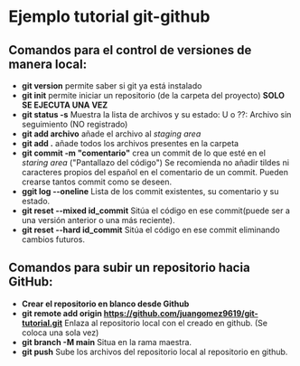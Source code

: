 # Ejemplo tutorial git-github

## Comandos para el control de versiones de manera local:

+ **git version** permite saber si git ya está instalado
+ **git init** permite iniciar un repositorio (de la carpeta del proyecto) **SOLO SE EJECUTA UNA VEZ**
+ **git status -s** Muestra la lista de archivos y su estado:
U o ??: Archivo sin seguimiento (NO registrado)
+ **git add archivo** añade el archivo al _staging area_
+ **git add .** añade todos los archivos presentes en la carpeta
+ **git commit -m "comentario"** crea un commit de lo que esté en el _staring area_ ("Pantallazo del código") 
Se recomienda no añadir tildes ni caracteres propios del español en el comentario de un commit.
Pueden crearse tantos commit como se deseen.
+ **ggit log --oneline** Lista de los commit existentes, su comentario y su estado.
+ **git reset --mixed id_commit** Sitúa el código en ese commit(puede ser a una versión anterior o una más reciente).
+ **git reset --hard id_commit** Sitúa el código en ese commit eliminando cambios futuros.

## Comandos para subir un repositorio hacia GitHub:
+ **Crear el repositorio en blanco desde Github**
+ **git remote add origin https://github.com/juangomez9619/git-tutorial.git** Enlaza al repositorio local con el creado en github. (Se coloca una sola vez)
+ **git branch -M main** Situa en la rama maestra.
+ **git push** Sube los archivos del repositorio local al repositorio en github. 
